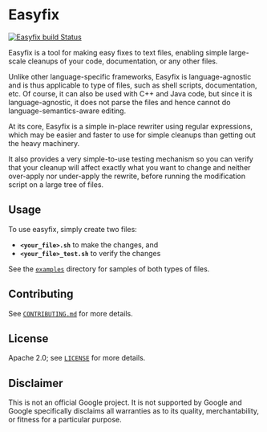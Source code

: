 # Easyfix

[![Easyfix build Status][easyfix-ci-badge]][easyfix-ci-url]

[easyfix-ci-badge]: https://github.com/mbrukman/easyfix/actions/workflows/main.yml/badge.svg?query=branch%3Amain
[easyfix-ci-url]: https://github.com/mbrukman/easyfix/actions/workflows/main.yml?query=branch%3Amain

Easyfix is a tool for making easy fixes to text files, enabling simple
large-scale cleanups of your code, documentation, or any other files.

Unlike other language-specific frameworks, Easyfix is language-agnostic and is
thus applicable to type of files, such as shell scripts, documentation, etc. Of
course, it can also be used with C++ and Java code, but since it is
language-agnostic, it does not parse the files and hence cannot do
language-semantics-aware editing.

At its core, Easyfix is a simple in-place rewriter using regular expressions,
which may be easier and faster to use for simple cleanups than getting out the
heavy machinery.

It also provides a very simple-to-use testing mechanism so you can verify that
your cleanup will affect exactly what you want to change and neither over-apply
nor under-apply the rewrite, before running the modification script on a large
tree of files.

## Usage

To use easyfix, simply create two files:

* **`<your_file>.sh`** to make the changes, and
* **`<your_file>_test.sh`** to verify the changes

See the [`examples`](examples) directory for samples of both types of files.

## Contributing

See [`CONTRIBUTING.md`](CONTRIBUTING.md) for more details.

## License

Apache 2.0; see [`LICENSE`](LICENSE) for more details.

## Disclaimer

This is not an official Google project. It is not supported by Google and Google
specifically disclaims all warranties as to its quality, merchantability, or
fitness for a particular purpose.
